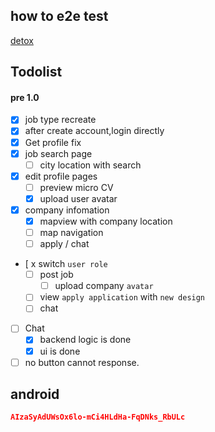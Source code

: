 ## how to e2e test
[detox](https://github.com/wix/detox/blob/master/docs/Introduction.GettingStarted.md)

## Todolist

#### pre 1.0

- [x] job type recreate
- [x] after create account,login directly
- [x] Get profile fix
- [x] job search page
  - [ ] city location with search
- [x] edit profile pages
  - [ ] preview micro CV
  - [x] upload user avatar
- [x] company infomation
  - [x] mapview with company location
  - [ ] map navigation
  - [ ] apply / chat
- [ x switch `user role`
  - [ ] post job
    - [ ] upload company `avatar`
  - [ ] view `apply application` with `new design`
  - [ ] chat
- [ ] Chat
  - [x] backend logic is done
  - [x] ui is done
- [ ] no button cannot response.

## android

```json
AIzaSyAdUWsOx6lo-mCi4HLdHa-FqDNks_RbULc
```
